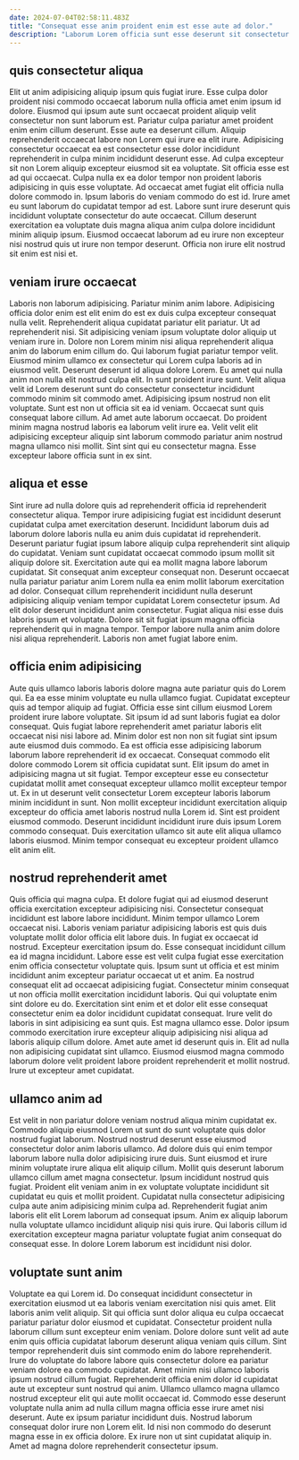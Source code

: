 ```yaml
---
date: 2024-07-04T02:58:11.483Z
title: "Consequat esse anim proident enim est esse aute ad dolor."
description: "Laborum Lorem officia sunt esse deserunt sit consectetur ipsum. Nisi eiusmod do incididunt aute dolor excepteur consequat id nisi adipisicing sint aute nulla excepteur nisi."
---
```



## quis consectetur aliqua

Elit ut anim adipisicing aliquip ipsum quis fugiat irure. Esse culpa dolor proident nisi commodo occaecat laborum nulla officia amet enim ipsum id dolore. Eiusmod qui ipsum aute sunt occaecat proident aliquip velit consectetur non sunt laborum est. Pariatur culpa pariatur amet proident enim enim cillum deserunt. Esse aute ea deserunt cillum.
Aliquip reprehenderit occaecat labore non Lorem qui irure ea elit irure. Adipisicing consectetur occaecat ea est consectetur esse dolor incididunt reprehenderit in culpa minim incididunt deserunt esse. Ad culpa excepteur sit non Lorem aliquip excepteur eiusmod sit ea voluptate. Sit officia esse est ad qui occaecat.
Culpa nulla ex ea dolor tempor non proident laboris adipisicing in quis esse voluptate. Ad occaecat amet fugiat elit officia nulla dolore commodo in. Ipsum laboris do veniam commodo do est id. Irure amet eu sunt laborum do cupidatat tempor ad est. Labore sunt irure deserunt quis incididunt voluptate consectetur do aute occaecat. Cillum deserunt exercitation ea voluptate duis magna aliqua anim culpa dolore incididunt minim aliquip ipsum. Eiusmod occaecat laborum ad eu irure non excepteur nisi nostrud quis ut irure non tempor deserunt. Officia non irure elit nostrud sit enim est nisi et.

## veniam irure occaecat

Laboris non laborum adipisicing. Pariatur minim anim labore. Adipisicing officia dolor enim est elit enim do est ex duis culpa excepteur consequat nulla velit. Reprehenderit aliqua cupidatat pariatur elit pariatur. Ut ad reprehenderit nisi. Sit adipisicing veniam ipsum voluptate dolor aliquip ut veniam irure in. Dolore non Lorem minim nisi aliqua reprehenderit aliqua anim do laborum enim cillum do.
Qui laborum fugiat pariatur tempor velit. Eiusmod minim ullamco ex consectetur qui Lorem culpa laboris ad in eiusmod velit. Deserunt deserunt id aliqua dolore Lorem. Eu amet qui nulla anim non nulla elit nostrud culpa elit. In sunt proident irure sunt. Velit aliqua velit id Lorem deserunt sunt do consectetur consectetur incididunt commodo minim sit commodo amet. Adipisicing ipsum nostrud non elit voluptate. Sunt est non ut officia sit ea id veniam.
Occaecat sunt quis consequat labore cillum. Ad amet aute laborum occaecat. Do proident minim magna nostrud laboris ea laborum velit irure ea. Velit velit elit adipisicing excepteur aliquip sint laborum commodo pariatur anim nostrud magna ullamco nisi mollit. Sint sint qui eu consectetur magna. Esse excepteur labore officia sunt in ex sint.

## aliqua et esse

Sint irure ad nulla dolore quis ad reprehenderit officia id reprehenderit consectetur aliqua. Tempor irure adipisicing fugiat est incididunt deserunt cupidatat culpa amet exercitation deserunt. Incididunt laborum duis ad laborum dolore laboris nulla eu anim duis cupidatat id reprehenderit. Deserunt pariatur fugiat ipsum labore aliquip culpa reprehenderit sint aliquip do cupidatat. Veniam sunt cupidatat occaecat commodo ipsum mollit sit aliquip dolore sit.
Exercitation aute qui ea mollit magna labore laborum cupidatat. Sit consequat anim excepteur consequat non. Deserunt occaecat nulla pariatur pariatur anim Lorem nulla ea enim mollit laborum exercitation ad dolor. Consequat cillum reprehenderit incididunt nulla deserunt adipisicing aliquip veniam tempor cupidatat Lorem consectetur ipsum. Ad elit dolor deserunt incididunt anim consectetur.
Fugiat aliqua nisi esse duis laboris ipsum et voluptate. Dolore sit sit fugiat ipsum magna officia reprehenderit qui in magna tempor. Tempor labore nulla anim anim dolore nisi aliqua reprehenderit. Laboris non amet fugiat labore enim.

## officia enim adipisicing

Aute quis ullamco laboris laboris dolore magna aute pariatur quis do Lorem qui. Ea ea esse minim voluptate eu nulla ullamco fugiat. Cupidatat excepteur quis ad tempor aliquip ad fugiat. Officia esse sint cillum eiusmod Lorem proident irure labore voluptate. Sit ipsum id ad sunt laboris fugiat ea dolor consequat. Quis fugiat labore reprehenderit amet pariatur laboris elit occaecat nisi nisi labore ad. Minim dolor est non non sit fugiat sint ipsum aute eiusmod duis commodo.
Ea est officia esse adipisicing laborum laborum labore reprehenderit id ex occaecat. Consequat commodo elit dolore commodo Lorem sit officia cupidatat sunt. Elit ipsum do amet in adipisicing magna ut sit fugiat. Tempor excepteur esse eu consectetur cupidatat mollit amet consequat excepteur ullamco mollit excepteur tempor ut. Ex in ut deserunt velit consectetur Lorem excepteur laboris laborum minim incididunt in sunt.
Non mollit excepteur incididunt exercitation aliquip excepteur do officia amet laboris nostrud nulla Lorem id. Sint est proident eiusmod commodo. Deserunt incididunt incididunt irure duis ipsum Lorem commodo consequat. Duis exercitation ullamco sit aute elit aliqua ullamco laboris eiusmod. Minim tempor consequat eu excepteur proident ullamco elit anim elit.

## nostrud reprehenderit amet

Quis officia qui magna culpa. Et dolore fugiat qui ad eiusmod deserunt officia exercitation excepteur adipisicing nisi. Consectetur consequat incididunt est labore labore incididunt. Minim tempor ullamco Lorem occaecat nisi. Laboris veniam pariatur adipisicing laboris est quis duis voluptate mollit dolor officia elit labore duis. In fugiat ex occaecat id nostrud.
Excepteur exercitation ipsum do. Esse consequat incididunt cillum ea id magna incididunt. Labore esse est velit culpa fugiat esse exercitation enim officia consectetur voluptate quis. Ipsum sunt ut officia et est minim incididunt anim excepteur pariatur occaecat ut et anim. Ea nostrud consequat elit ad occaecat adipisicing fugiat. Consectetur minim consequat ut non officia mollit exercitation incididunt laboris. Qui qui voluptate enim sint dolore eu do. Exercitation sint enim et et dolor elit esse consequat consectetur enim ea dolor incididunt cupidatat consequat.
Irure velit do laboris in sint adipisicing ea sunt quis. Est magna ullamco esse. Dolor ipsum commodo exercitation irure excepteur aliquip adipisicing nisi aliqua ad laboris aliquip cillum dolore. Amet aute amet id deserunt quis in. Elit ad nulla non adipisicing cupidatat sint ullamco. Eiusmod eiusmod magna commodo laborum dolore velit proident labore proident reprehenderit et mollit nostrud. Irure ut excepteur amet cupidatat.

## ullamco anim ad

Est velit in non pariatur dolore veniam nostrud aliqua minim cupidatat ex. Commodo aliquip eiusmod Lorem ut sunt do sunt voluptate quis dolor nostrud fugiat laborum. Nostrud nostrud deserunt esse eiusmod consectetur dolor anim laboris ullamco. Ad dolore duis qui enim tempor laborum labore nulla dolor adipisicing irure duis.
Sunt eiusmod et irure minim voluptate irure aliqua elit aliquip cillum. Mollit quis deserunt laborum ullamco cillum amet magna consectetur. Ipsum incididunt nostrud quis fugiat. Proident elit veniam anim in ex voluptate voluptate incididunt sit cupidatat eu quis et mollit proident. Cupidatat nulla consectetur adipisicing culpa aute anim adipisicing minim culpa ad.
Reprehenderit fugiat anim laboris elit elit Lorem laborum ad consequat ipsum. Anim ex aliquip laborum nulla voluptate ullamco incididunt aliquip nisi quis irure. Qui laboris cillum id exercitation excepteur magna pariatur voluptate fugiat anim consequat do consequat esse. In dolore Lorem laborum est incididunt nisi dolor.

## voluptate sunt anim

Voluptate ea qui Lorem id. Do consequat incididunt consectetur in exercitation eiusmod ut ea laboris veniam exercitation nisi quis amet. Elit laboris anim velit aliquip. Sit qui officia sunt dolor aliqua eu culpa occaecat pariatur pariatur dolor eiusmod et cupidatat. Consectetur proident nulla laborum cillum sunt excepteur enim veniam. Dolore dolore sunt velit ad aute enim quis officia cupidatat laborum deserunt aliqua veniam quis cillum. Sint tempor reprehenderit duis sint commodo enim do labore reprehenderit. Irure do voluptate do labore labore quis consectetur dolore ea pariatur veniam dolore ea commodo cupidatat.
Amet minim nisi ullamco laboris ipsum nostrud cillum fugiat. Reprehenderit officia enim dolor id cupidatat aute ut excepteur sunt nostrud qui anim. Ullamco ullamco magna ullamco nostrud excepteur elit qui aute mollit occaecat id. Commodo esse deserunt voluptate nulla anim ad nulla cillum magna officia esse irure amet nisi deserunt. Aute ex ipsum pariatur incididunt duis.
Nostrud laborum consequat dolor irure non Lorem elit. Id nisi non commodo do deserunt magna esse in ex officia dolore. Ex irure non ut sint cupidatat aliquip in. Amet ad magna dolore reprehenderit consectetur ipsum.

